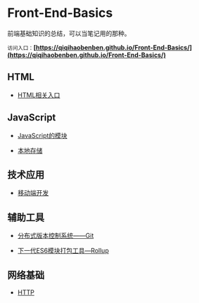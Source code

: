# Front-End-Basics

前端基础知识的总结，可以当笔记用的那种。  

`访问入口：`**[https://qiqihaobenben.github.io/Front-End-Basics/](https://qiqihaobenben.github.io/Front-End-Basics/)**

## HTML
* [HTML相关入口](https://qiqihaobenben.github.io/Front-End-Basics/HTML/index)

## JavaScript

* [JavaScript的模块](https://qiqihaobenben.github.io/Front-End-Basics/JavaScript/utility/module)

* [本地存储](https://qiqihaobenben.github.io/Front-End-Basics/JavaScript/utility/cache)

## 技术应用

* [移动端开发](https://qiqihaobenben.github.io/Front-End-Basics/mobile/index)

## 辅助工具

* [分布式版本控制系统——Git](https://qiqihaobenben.github.io/Front-End-Basics/assistive-tools/git/index 'git')

* [下一代ES6模块打包工具—Rollup](https://github.com/qiqihaobenben/rollup-demos)

## 网络基础

* [HTTP](https://qiqihaobenben.github.io/Front-End-Basics/network-basics/HTTP/index)

